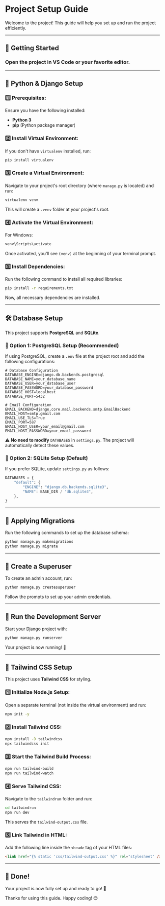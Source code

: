 # Project Setup Guide

Welcome to the project! This guide will help you set up and run the project efficiently.

---
## 🚀 Getting Started

### Open the project in VS Code or your favorite editor.

---
## 🐍 Python & Django Setup

### 1️⃣ Prerequisites:
Ensure you have the following installed:
- **Python 3**
- **pip** (Python package manager)

### 2️⃣ Install Virtual Environment:
If you don't have `virtualenv` installed, run:
```sh
pip install virtualenv
```

### 3️⃣ Create a Virtual Environment:
Navigate to your project's root directory (where `manage.py` is located) and run:
```sh
virtualenv venv
```
This will create a `.venv` folder at your project's root.

### 4️⃣ Activate the Virtual Environment:
For Windows:
```sh
venv\Scripts\activate
```
Once activated, you'll see `(venv)` at the beginning of your terminal prompt.

### 5️⃣ Install Dependencies:
Run the following command to install all required libraries:
```sh
pip install -r requirements.txt
```
Now, all necessary dependencies are installed.

---
## 🛠 Database Setup
This project supports **PostgreSQL** and **SQLite**.

### 🔹 Option 1: PostgreSQL Setup (Recommended)
If using PostgreSQL, create a `.env` file at the project root and add the following configurations:
```env
# Database Configuration
DATABASE_ENGINE=django.db.backends.postgresql
DATABASE_NAME=your_database_name
DATABASE_USER=your_database_user
DATABASE_PASSWORD=your_database_password
DATABASE_HOST=localhost
DATABASE_PORT=5432

# Email Configuration
EMAIL_BACKEND=django.core.mail.backends.smtp.EmailBackend
EMAIL_HOST=smtp.gmail.com
EMAIL_USE_TLS=True
EMAIL_PORT=587
EMAIL_HOST_USER=your_email@gmail.com
EMAIL_HOST_PASSWORD=your_email_password
```
⚠️ **No need to modify** `DATABASES` in `settings.py`. The project will automatically detect these values.

### 🔹 Option 2: SQLite Setup (Default)
If you prefer SQLite, update `settings.py` as follows:
```python
DATABASES = {
    "default": {
        "ENGINE": "django.db.backends.sqlite3",
        "NAME": BASE_DIR / "db.sqlite3",
    },
}
```

---
## 🔄 Applying Migrations
Run the following commands to set up the database schema:
```sh
python manage.py makemigrations
python manage.py migrate
```

---
## 👤 Create a Superuser
To create an admin account, run:
```sh
python manage.py createsuperuser
```
Follow the prompts to set up your admin credentials.

---
## 🚀 Run the Development Server
Start your Django project with:
```sh
python manage.py runserver
```
Your project is now running! 🎉

---
## 🎨 Tailwind CSS Setup
This project uses **Tailwind CSS** for styling.

### 1️⃣ Initialize Node.js Setup:
Open a separate terminal (not inside the virtual environment) and run:
```sh
npm init -y
```

### 2️⃣ Install Tailwind CSS:
```sh
npm install -D tailwindcss
npx tailwindcss init
```

### 3️⃣ Start the Tailwind Build Process:
```sh
npm run tailwind-build
npm run tailwind-watch
```

### 4️⃣ Serve Tailwind CSS:
Navigate to the `tailwindrun` folder and run:
```sh
cd tailwindrun
npm run dev
```
This serves the `tailwind-output.css` file.

### 5️⃣ Link Tailwind in HTML:
Add the following line inside the `<head>` tag of your HTML files:
```html
<link href="{% static 'css/tailwind-output.css' %}" rel="stylesheet" />
```

---
## 🎯 Done!
Your project is now fully set up and ready to go! 🚀

Thanks for using this guide. Happy coding! 😊

